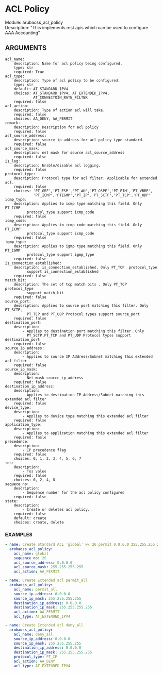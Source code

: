 # ACL Policy
Module: arubaoss_acl_policy  
Description: "This implements rest apis which can be used to configure AAA Accounting"

## ARGUMENTS
    acl_name:
        description: Name for acl policy being configured.
        type: str
        required: True
    acl_type:
        description: Type of acl policy to be configured.
        type: str
        default: AT_STANDARD_IPV4
        choices: AT_STANDARD_IPV4, AT_EXTENDED_IPV4,
                 AT_CONNECTOIN_RATE_FILTER
        required: false
    acl_action:
        description: Type of action acl will take.
        required: false
        choices: AA_DENY, AA_PERMIT
    remark:
        description: Description for acl policy
        required: false
    acl_source_address:
        description: source ip address for acl policy type standard.
        required: false
    acl_source_mask:
        description: net mask for source acl_source_address
        required: false
    is_log:
        description: Enable/disable acl logging.
        required: false
    protocol_type:
        description: Protocol type for acl filter. Applicable for extended acl.
        required: false
        choices: 'PT_GRE','PT_ESP','PT_AH','PT_OSPF','PT_PIM','PT_VRRP',
                 'PT_ICMP','PTIGMP','PT_IP','PT_SCTP','PT_TCP','PT_UDP'
    icmp_type:
        description: Applies to icmp type matching this field. Only PT_ICMP
              protocol_type support icmp_code
        required: false
    icmp_code:
        description: Applies to icmp code matching this field. Only PT_ICMP
              protocol_type support icmp_code
        required: false
    igmp_type:
        description: Applies to igmp type matching this field. Only PT_IGMP
              protocol_type support igmp_type
        required: false
    is_connection_established:
        description: is_connection_established. Only PT_TCP  protocol_type
              support is_connection_established
        required: false
    match_bit:
        description: The set of tcp match bits . Only PT_TCP  protocol_type
              support match_bit
        required: false
    source_port:
        description: Applies to source port matching this filter. Only PT_SCTP,
              PT_TCP and PT_UDP Protocol types support source_port
        required: false
    destination_port:
        description:
            - Applies to destination port matching this filter. Only
              PT_SCTP,PT_TCP and PT_UDP Protocol types support destination_port
        required: false
    source_ip_address:
        description:
            - Applies to source IP Address/Subnet matching this extended acl filter
        required: false
    source_ip_mask:
        description:
            - Net mask source_ip_address
        required: false
    destination_ip_address:
        description:
            - Applies to destination IP Address/Subnet matching this extended acl filter
        required: false
    device_type:
        description:
            - Applies to device type matching this extended acl filter
        required: false
    application_type:
        description:
            - Applies to application matching this extended acl filter
        required: fasle
    precedence:
        description:
            - IP precedence flag
        required: false
        choices: 0, 1, 2, 3, 4, 5, 6, 7
    tos:
        description:
            - Tos value
        required: false
        choices: 0, 2, 4, 8
    sequece_no:
        description:
            - Sequence number for the acl policy configured
        required: false
    state:
        description:
            - Create or deletes acl policy.
        required: false
        default: create
        choices: create, delete
### EXAMPLES
```YAML
- name: Create Standard ACL 'global' w/ 20 permit 0.0.0.0 255.255.255.255
  arubaoss_acl_policy:
    acl_name: global
    sequence_no: 20
    acl_source_address: 0.0.0.0
    acl_source_mask: 255.255.255.255
    acl_action: AA_PERMIT

- name: Create Extended acl permit_all
  arubaoss_acl_policy:
    acl_name: permit_all
    source_ip_address: 0.0.0.0
    source_ip_mask: 255.255.255.255
    destination_ip_address: 0.0.0.0
    destination_ip_mask: 255.255.255.255
    acl_action: AA_PERMIT
    acl_type: AT_EXTENDED_IPV4

- name: Create Extended acl deny_all
  arubaoss_acl_policy:
    acl_name: deny_all
    source_ip_address: 0.0.0.0
    source_ip_mask: 255.255.255.255
    destination_ip_address: 0.0.0.0
    destination_ip_mask: 255.255.255.255
    protocol_type: PT_IP
    acl_action: AA_DENY
    acl_type: AT_EXTENDED_IPV4
```